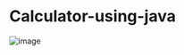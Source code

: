 # Calculator-using-java
![image](https://user-images.githubusercontent.com/83359499/130364139-016f2071-bc54-45ae-8989-da7cb2b5e388.png)
